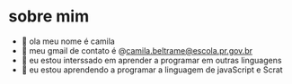 # sobre mim



- 👋 ola meu nome é camila
- 👀 meu gmail de contato é @camila.beltrame@escola.pr.gov.br
- 🌱 eu estou interssado em aprender a programar em outras linguagens 
- 💞️ eu estou aprendendo a programar a linguagem de javaScript e Scrat 



